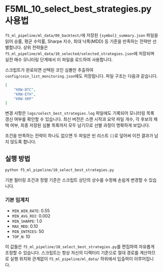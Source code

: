 # F5ML_10_select_best_strategies.py 사용법

`f5_ml_pipeline/ml_data/09_backtest/`에 저장된 `{symbol}_summary.json` 파일을 읽어
승률, 평균 수익률, Sharpe 지수, 최대 낙폭(MDD) 등 기준을 만족하는 전략만 선별합니다.
상위 전략들은 `f5_ml_pipeline/ml_data/10_selected/selected_strategies.json`에 저장되며
실전 매수 모니터링 단계에서 이 파일을 로드하여 사용합니다.

스크립트가 완료되면 선택된 코인 심볼만 추출하여
`config/coin_list_monitoring.json`에도 저장됩니다.
파일 구조는 다음과 같습니다.

```json
[
    "KRW-BTC",
    "KRW-ETH",
    "KRW-XRP"
]
```

변경 사항은 `logs/select_best_strategies.log` 파일에도 기록되어
모니터링 목록 갱신 여부를 확인할 수 있습니다. 최신 버전은 스캔 시작과
요약 파일 개수, 각 후보의 채택 여부, 최종 저장된 심볼 목록까지 모두
남기므로 선별 과정이 명확하게 보입니다.

조건을 만족하는 전략이 하나도 없으면 두 파일은 빈 리스트 `[]`로 덮어써
이전 결과가 남지 않도록 합니다.

## 실행 방법
```bash
python f5_ml_pipeline/10_select_best_strategies.py
```

기본 필터링 조건과 정렬 기준은 스크립트 상단의 상수를 수정해 손쉽게 변경할 수 있습니다.

### 기본 임계치
- `MIN_WIN_RATE`: 0.55
- `MIN_AVG_ROI`: 0.002
- `MIN_SHARPE`: 1.0
- `MAX_MDD`: 0.10
- `MIN_ENTRIES`: 50
- `TOP_N`: 10

이 값들은 `f5_ml_pipeline/10_select_best_strategies.py`를 편집하여 자유롭게 조정할 수 있습니다.
스크립트는 항상 자신의 디렉터리 기준으로 절대 경로를 계산하므로 실행 위치와 관계없이 `f5_ml_pipeline/ml_data/` 하위에서 입출력이 이루어집니다.
